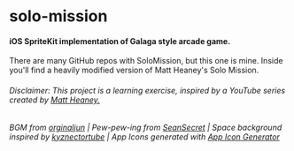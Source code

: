 # solo-mission
#### iOS SpriteKit implementation of Galaga style arcade game.

There are many GitHub repos with SoloMission, but this one is mine. Inside you'll find a heavily modified version of Matt Heaney's Solo Mission.

###### Disclaimer: This project is a learning exercise, inspired by a YouTube series created by [Matt Heaney.](https://www.youtube.com/playlist?list=PLrL5aCF7Ods-6C7QjzXibUZoYjMzhWBfL)

###### BGM from [orginaljun](https://freesound.org/people/orginaljun/sounds/396960/) | Pew-pew-ing from [SeanSecret](https://freesound.org/people/SeanSecret/sounds/440661/) | Space background inspired by [kyznectortube](https://www.youtube.com/watch?v=MqVrdNLw-uw) | App Icons generated with [App Icon Generator](https://appicon.co/)
